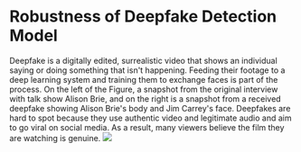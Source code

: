 # Robustness of Deepfake Detection Model
Deepfake is a digitally edited, surrealistic video that shows an individual saying or doing something that isn't happening. 
Feeding their footage to a deep learning system and training them to exchange faces is part of the process. 
On the left of the Figure, a snapshot from the original interview with talk show Alison Brie, and on the right is a snapshot from a received deepfake showing Alison Brie's body and Jim Carrey's face. 
Deepfakes are hard to spot because they use authentic video and legitimate audio and aim to go viral on social media. 
As a result, many viewers believe the film they are watching is genuine.
<img src="pages/images/disseration/deepfake_example.png?raw=true"/>